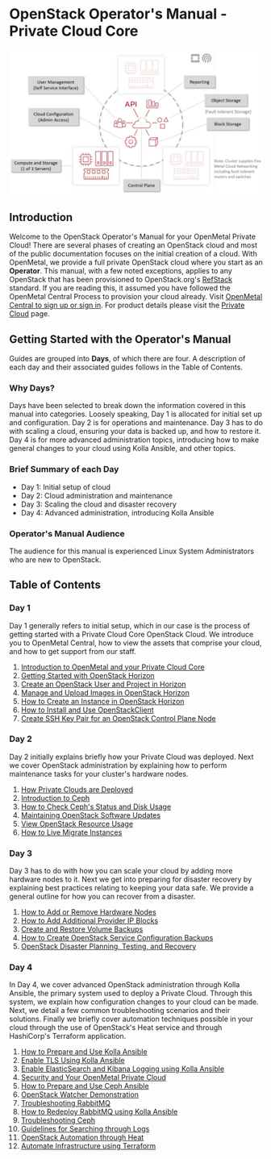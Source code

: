 # OpenStack Operator's Manual - Private Cloud Core

![image](images/intro.jpg)

## Introduction

Welcome to the OpenStack Operator's Manual for your OpenMetal Private
Cloud\! There are several phases of creating an OpenStack cloud and most
of the public documentation focuses on the initial creation of a cloud.
With OpenMetal, we provide a full private OpenStack cloud where you
start as an **Operator**. This manual, with a few noted exceptions,
applies to any OpenStack that has been provisioned to OpenStack.org's
[RefStack](https://docs.openstack.org/refstack) standard. If you are
reading this, it assumed you have followed the OpenMetal Central Process
to provision your cloud already. Visit [OpenMetal Central to sign up or
sign in](https://central.openmetal.io/). For product details please
visit the [Private
Cloud](https://openmetal.io/products/private-cloud/hosted/) page.

## Getting Started with the Operator's Manual

Guides are grouped into **Days**, of which there are four. A description
of each day and their associated guides follows in the Table of
Contents.

### Why Days?

Days have been selected to break down the information covered in this
manual into categories. Loosely speaking, Day 1 is allocated for initial
set up and configuration. Day 2 is for operations and maintenance. Day 3
has to do with scaling a cloud, ensuring your data is backed up, and how
to restore it. Day 4 is for more advanced administration topics,
introducing how to make general changes to your cloud using Kolla
Ansible, and other topics.

### Brief Summary of each Day

- Day 1: Initial setup of cloud
- Day 2: Cloud administration and maintenance
- Day 3: Scaling the cloud and disaster recovery
- Day 4: Advanced administration, introducing Kolla Ansible

### Operator's Manual Audience

The audience for this manual is experienced Linux System Administrators
who are new to OpenStack.

## Table of Contents

### Day 1

Day 1 generally refers to initial setup, which in our case is the
process of getting started with a Private Cloud Core OpenStack Cloud. We
introduce you to OpenMetal Central, how to view the assets that comprise
your cloud, and how to get support from our staff.

1. [Introduction to OpenMetal and your Private Cloud
    Core](day-1/intro-to-openmetal-private-cloud)
2. [Getting Started with OpenStack
    Horizon](day-1/horizon/getting-started-with-horizon)
3. [Create an OpenStack User and Project in
    Horizon](day-1/horizon/create-user-project)
4. [Manage and Upload Images in OpenStack
    Horizon](day-1/horizon/images)
5. [How to Create an Instance in OpenStack
    Horizon](day-1/horizon/create-first-instance)
6. [How to Install and Use
    OpenStackClient](day-1/command-line/openstackclient)
7. [Create SSH Key Pair for an OpenStack Control Plane
    Node](day-1/command-line/create-ssh-key)

### Day 2

Day 2 initially explains briefly how your Private Cloud was deployed.
Next we cover OpenStack administration by explaining how to perform
maintenance tasks for your cluster's hardware nodes.

1. [How Private Clouds are
    Deployed](day-2/private-cloud-deployment-overview)
2. [Introduction to
    Ceph](day-2/introduction-to-ceph)
3. [How to Check Ceph's Status and Disk
    Usage](day-2/check-ceph-status-disk-usage)
4. [Maintaining OpenStack Software
    Updates](day-2/maintenance)
5. [View OpenStack Resource
    Usage](day-2/resource-usage/cloud-resource-usage)
6. [How to Live Migrate
    Instances](day-2/live-migrate-instances)

### Day 3

Day 3 has to do with how you can scale your cloud by adding more
hardware nodes to it. Next we get into preparing for disaster recovery
by explaining best practices relating to keeping your data safe. We
provide a general outline for how you can recover from a disaster.

1. [How to Add or Remove Hardware
    Nodes](day-3/add-remove-hardware-nodes)
2. [How to Add Additional Provider IP
    Blocks](day-3/add-provider-ips)
3. [Create and Restore Volume
    Backups](day-3/create-volume-backups)
4. [How to Create OpenStack Service Configuration
    Backups](day-3/create-openstack-service-backups)
5. [OpenStack Disaster Planning, Testing, and
    Recovery](day-3/disaster-recovery)

### Day 4

In Day 4, we cover advanced OpenStack administration through Kolla
Ansible, the primary system used to deploy a Private Cloud. Through this
system, we explain how configuration changes to your cloud can be made.
Next, we detail a few common troubleshooting scenarios and their
solutions. Finally we briefly cover automation techniques possible in
your cloud through the use of OpenStack's Heat service and through
HashiCorp's Terraform application.

1. [How to Prepare and Use Kolla
    Ansible](day-4/kolla-ansible/)
2. [Enable TLS Using Kolla
    Ansible](day-4/kolla-ansible/enable-tls)
3. [Enable ElasticSearch and Kibana Logging using Kolla
    Ansible](day-4/kolla-ansible/enable-elk)
4. [Security and Your OpenMetal Private
    Cloud](day-4/security/security-best-practices)
5. [How to Prepare and Use Ceph
    Ansible](day-4/ceph-ansible/)
6. [OpenStack Watcher
    Demonstration](day-4/watcher/watcher-demo)
7. [Troubleshooting
    RabbitMQ](day-4/troubleshooting/rabbitmq)
8. [How to Redeploy RabbitMQ using Kolla
    Ansible](day-4/kolla-ansible/redeploy-rabbitmq)
9. [Troubleshooting
    Ceph](day-4/troubleshooting/ceph)
10. [Guidelines for Searching through
    Logs](day-4/troubleshooting/log-filtering)
11. [OpenStack Automation through
    Heat](day-4/automation/heat)
12. [Automate Infrastructure using
    Terraform](day-4/automation/terraform)
